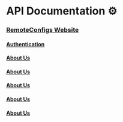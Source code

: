 # API Documentation ⚙️
### [RemoteConfigs Website](http://remoteconfigs.com)

#### [Authentication](./Authentication.md)
#### [About Us](./About.md)
#### [About Us](./About.md)
#### [About Us](./About.md)
#### [About Us](./About.md)
#### [About Us](./About.md)
